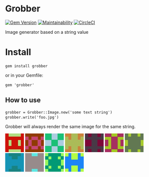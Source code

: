 Grobber
=======
[![Gem Version](https://badge.fury.io/rb/grobber.svg)](http://badge.fury.io/rb/grobber)
[![Maintainability](https://api.codeclimate.com/v1/badges/6a6284f9262f82a565b0/maintainability)](https://codeclimate.com/repos/5cb0bfe29f67f402c2002ab5/maintainability)
[![CircleCI](https://circleci.com/gh/cheerz/grobber.svg?style=svg)](https://circleci.com/gh/cheerz/grobber)

Image generator based on a string value

# Install

    gem install grobber
    
or in your Gemfile:

    gem 'grobber'

## How to use

    grobber = Grobber::Image.new('some text string')
    grobber.write('foo.jpg')

Grobber will always render the same image for the same string. 

![Example0](examples/0.jpg)
![Example1](examples/1.jpg)
![Example2](examples/2.jpg)
![Example3](examples/3.jpg)
![Example4](examples/4.jpg)
![Example5](examples/5.jpg)
![Example6](examples/6.jpg)
![Example7](examples/7.jpg)
![Example8](examples/8.jpg)
![Example9](examples/9.jpg)
![Example10](examples/10.jpg)
